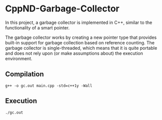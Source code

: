 # CppND-Garbage-Collector
In this project, a garbage collector is implemented in C++, similar to the functionality of a smart pointer.

The garbage collector works by creating a new pointer type that provides built-in support for garbage collection based on reference counting. The garbage collector is single-threaded, which means that it is quite portable and does not rely upon (or make assumptions about) the execution environment.



## Compilation

`g++ -o gc.out main.cpp -std=c++1y -Wall` 



## Execution

`./gc.out` 

